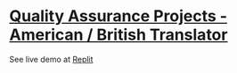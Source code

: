 # [Quality Assurance Projects - American / British Translator](https://www.freecodecamp.org/learn/quality-assurance/quality-assurance-projects/american-british-translator)
See live demo at [Replit](https://american-british-english-translator.drrompecabezas.repl.co/)